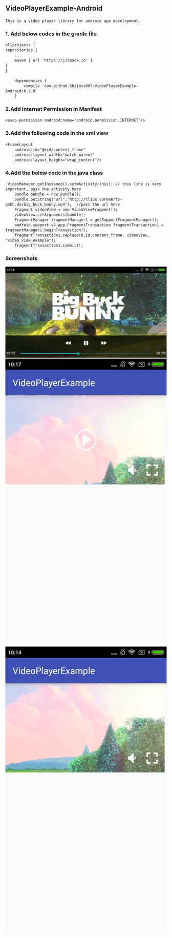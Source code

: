 ## VideoPlayerExample-Android
	This is a video player library for android app development.

###  1. Add below codes in the gradle file

	allprojects {
	repositories {
		...
		maven { url 'https://jitpack.io' }
	}
	}
	
		dependencies {
	        compile 'com.github.Shijocs007:VideoPlayerExample-Android:0.2.0'
		}


### 2.Add Internet Permission in Manifest

	<uses-permission android:name="android.permission.INTERNET"/>

###  3.Add the following code in the xml view

	<FrameLayout
        android:id="@+id/content_frame"
        android:layout_width="match_parent"
        android:layout_height="wrap_content"/>
 
 ###  4.Add the below code in the java class
 
 	 VideoManager.getInstance().setmActivity(this); // this line is very important, pass the activity here
        Bundle bundle = new Bundle();
        bundle.putString("url","http://clips.vorwaerts-gmbh.de/big_buck_bunny.mp4");  //pass the url here
        Fragment videoView = new VideoViewFragment();
        videoView.setArguments(bundle);
        FragmentManager fragmentManager1 = getSupportFragmentManager();
        android.support.v4.app.FragmentTransaction fragmentTransaction1 = fragmentManager1.beginTransaction();
        fragmentTransaction1.replace(R.id.content_frame, videoView, "video_view_example");
        fragmentTransaction1.commit();
	
### Screenshots

![ScreenShot](https://github.com/Shijocs007/VideoPlayerExample-Android/blob/master/screenshots/videoview3.png)
![ScreenShot](https://github.com/Shijocs007/VideoPlayerExample-Android/blob/master/screenshots/videoview2.png)
![ScreenShot](https://github.com/Shijocs007/VideoPlayerExample-Android/blob/master/screenshots/videoview1.png)
 
 



